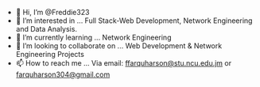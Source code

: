 - 👋 Hi, I’m @Freddie323
- 👀 I’m interested in ... Full Stack-Web Development, Network Engineering and Data Analysis.
- 🌱 I’m currently learning ... Network Engineering
- 💞️ I’m looking to collaborate on ... Web Development & Network Engineering Projects
- 📫 How to reach me ... Via email: ffarquharson@stu.ncu.edu.jm or farquharson304@gmail.com

<!---
Freddie323/Freddie323 is a ✨ special ✨ repository because its `README.md` (this file) appears on your GitHub profile.
You can click the Preview link to take a look at your changes.
--->
